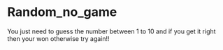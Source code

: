 # Random_no_game
You just need to guess the number between 1 to 10 and if you get it right then your won otherwise try again!! 
